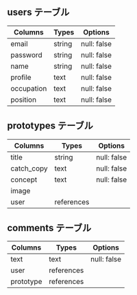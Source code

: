## users テーブル

| Columns    |  Types | Options     |
| ---------- | ------ | ----------- |
| email      | string | null: false |
| password   | string | null: false |
| name       | string | null: false |
| profile    | text   | null: false |
| occupation | text   | null: false |
| position   | text   | null: false |



## prototypes テーブル

| Columns    |  Types     | Options     |
| ---------- | ---------- | ----------- |
| title      | string     | null: false |
| catch_copy | text       | null: false |
| concept    | text       | null: false |
| image      |            |             |
| user       | references |             |


## comments テーブル

| Columns   |  Types     | Options     |
| --------- | ---------- | ----------- |
| text      | text       | null: false |
| user      | references |             |
| prototype | references |             |